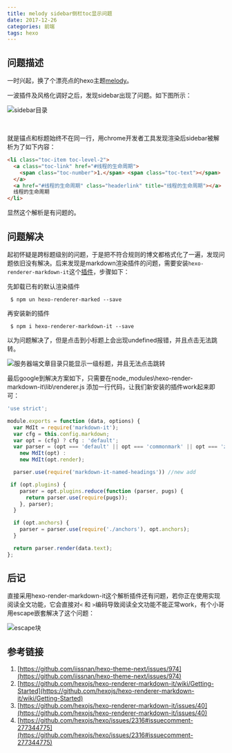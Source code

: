 ```yaml
---
title: melody sidebar侧栏toc显示问题
date: 2017-12-26 
categories: 前端
tags: hexo
---
```


## 问题描述

一时兴起，换了个漂亮点的hexo主题[melody](https://molunerfinn.com/hexo-theme-melody-doc/#/)。

一波插件及风格化调好之后，发现sidebar出现了问题。如下图所示：

![sidebar目录](https://ws1.sinaimg.cn/large/73d640f7gy1ftl9vvr734j20a109xmx4.jpg)

<escape><!-- more --></escape><escape><br></escape>

就是锚点和标题始终不在同一行，用chrome开发者工具发现渲染后sidebar被解析为了如下内容：

```html
<li class="toc-item toc-level-2">
  <a class="toc-link" href="#线程的生命周期">
    <span class="toc-number">1.</span> <span class="toc-text"></span>
  </a>
  <a href="#线程的生命周期" class="headerlink" title="线程的生命周期"></a>
  线程的生命周期
</li>
```

显然这个解析是有问题的。

## 问题解决

起初怀疑是跨标题级别的问题，于是把不符合规则的博文都格式化了一遍，发现问题依旧没有解决。后来发现是markdown渲染插件的问题，需要安装`hexo-renderer-markdown-it`这个[插件](https://github.com/hexojs/hexo-renderer-markdown-it)，步骤如下：

先卸载已有的默认渲染插件

```shell
 $ npm un hexo-renderer-marked --save
```

再安装新的插件

```shell
 $ npm i hexo-renderer-markdown-it --save
```

以为问题解决了，但是点击到小标题上会出现undefined报错，并且点击无法跳转。

![服务器端文章目录只能显示一级标题，并且无法点击跳转](https://ws1.sinaimg.cn/large/73d640f7gy1ftl9vvqa8zj20a80an3yj.jpg)

最后google到解决方案如下，只需要在node_modules\hexo-render-markdown-it\lib\renderer.js 添加一行代码，让我们新安装的插件work起来即可：

```javascript
'use strict';

module.exports = function (data, options) {
  var MdIt = require('markdown-it');
  var cfg = this.config.markdown;
  var opt = (cfg) ? cfg : 'default';
  var parser = (opt === 'default' || opt === 'commonmark' || opt === 'zero') ?
    new MdIt(opt) :
    new MdIt(opt.render);

  parser.use(require('markdown-it-named-headings')) //new add

 if (opt.plugins) {
    parser = opt.plugins.reduce(function (parser, pugs) {
      return parser.use(require(pugs));
    }, parser);
  }

  if (opt.anchors) {
    parser = parser.use(require('./anchors'), opt.anchors);
  }

  return parser.render(data.text);
};
```

## 后记
直接采用hexo-render-markdown-it这个解析插件还有问题，若你正在使用<!-- more -->实现阅读全文功能，它会直接对`<` 和 `>`编码导致阅读全文功能不能正常work，有个小哥用escape嵌套解决了这个问题：

![escape块](https://ws1.sinaimg.cn/large/73d640f7gy1ftl9vvb2wvj20qq0eq75i.jpg)

## 参考链接

1. [https://github.com/iissnan/hexo-theme-next/issues/974](https://github.com/iissnan/hexo-theme-next/issues/974)
2. [https://github.com/hexojs/hexo-renderer-markdown-it/wiki/Getting-Started](https://github.com/hexojs/hexo-renderer-markdown-it/wiki/Getting-Started)
3. [https://github.com/hexojs/hexo-renderer-markdown-it/issues/40](https://github.com/hexojs/hexo-renderer-markdown-it/issues/40)
4. [https://github.com/hexojs/hexo/issues/2316#issuecomment-277344775](https://github.com/hexojs/hexo/issues/2316#issuecomment-277344775)